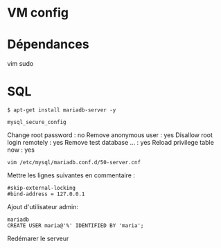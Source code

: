 # VM config


# Dépendances

vim
sudo

# SQL

    $ apt-get install mariadb-server -y

    mysql_secure_config

Change root password : no
Remove anonymous user : yes
Disallow root login remotely : yes
Remove test database ... : yes
Reload privilege table now : yes

    vim /etc/mysql/mariadb.conf.d/50-server.cnf

Mettre les lignes suivantes en commentaire :

    #skip-external-locking
    #bind-address = 127.0.0.1

Ajout d'utilisateur admin:

    mariadb  
    CREATE USER maria@'%' IDENTIFIED BY 'maria';

Redémarer le serveur